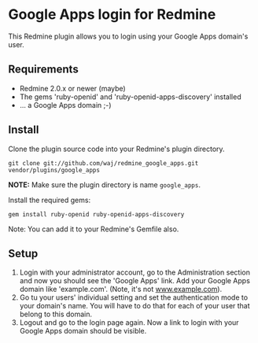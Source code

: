 Google Apps login for Redmine
=============================

This Redmine plugin allows you to login using your Google Apps domain's user.


Requirements
------------

* Redmine 2.0.x or newer (maybe)
* The gems 'ruby-openid' and 'ruby-openid-apps-discovery' installed
* ... a Google Apps domain ;-)

Install
-------

Clone the plugin source code into your Redmine's plugin directory.

    git clone git://github.com/waj/redmine_google_apps.git vendor/plugins/google_apps

**NOTE:** Make sure the plugin directory is name `google_apps`.

Install the required gems:

    gem install ruby-openid ruby-openid-apps-discovery

Note: You can add it to your Redmine's Gemfile also.


Setup
-----

1. Login with your administrator account, go to the Administration section and now you 
   should see the 'Google Apps' link. Add your Google Apps domain like 'example.com'. 
   (Note, it's not www.example.com).
2. Go tu your users' individual setting and set the authentication mode to your domain's name.
   You will have to do that for each of your user that belong to this domain.
3. Logout and go to the login page again. Now a link to login with your Google Apps domain should be visible.
